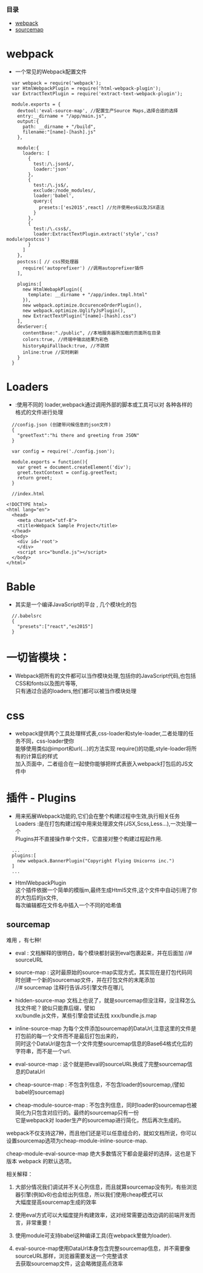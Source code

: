 ### 目录

- [webpack](#webpack)
- [sourcemap](#sourcemap)

# webpack

- 一个常见的Webpack配置文件  

```
  var webpack = require('webpack');
  var HtmlWebpackPlugin = require('html-webpack-plugin');
  var ExtractTextPlugin = require('extract-text-webpack-plugin');

  module.exports = {
    devtool:'eval-source-map', //配置生产Source Maps,选择合适的选择
    entry:__dirname + "/app/main.js",
    output:{
      path: __dirname + "/build",
      filename:"[name]-[hash].js"
    },

    module:{
      loaders: [
        {
          test:/\.json$/,
          loader:'json'
        },
        {
          test:/\.js$/,
          exclude:/node_modules/,
          loader:'babel',
          query:{
            presets:['es2015',react] //允许使用es6以及JSX语法 
          }
        },
        {
          test:/\.css$/,
          loader:ExtractTextPlugin.extract('style','css?module!postcss')
        }
      ]
    },
    postcss:[ // css预处理器
      require('autoprefixer') //调用autoprefixer插件
    ],

    plugins:[
      new HtmlWebapkPlugin({
        template: __dirname + "/app/index.tmpl.html"
      }),
      new webpack.optimize.OccurenceOrderPlugin(),
      new webpack.optimize.UglifyJsPlugin(),
      new ExtractTextPlugin("[name]-[hash].css")
    ],
    devServer:{
      contentBase:"./public", //本地服务器所加载的页面所在目录
      colors:true, //终端中输出结果为彩色
      historyApiFallback:true, //不跳转
      inline:true //实时刷新
    }
  }
```

# Loaders 
- :使用不同的 loader,webpack通过调用外部的脚本或工具可以对 各种各样的格式的文件进行处理  


```
  //config.json (创建带问候信息的json文件)
  {
    "greetText":"hi there and greeting from JSON"
  }
```

```
  var config = require('./config.json');

  module.exports = function(){
    var greet = document.createElement('div');
    greet.textContext = config.greetText;
    return greet;
  }
```

```
  //index.html

<!DOCTYPE html>
<html lang="en">
  <head>
    <meta charset="utf-8">
    <title>Webpack Sample Project</title>
  </head>
  <body>
    <div id='root'>
    </div>
    <script src="bundle.js"></script>
  </body>
</html>
```

# Bable 
- 其实是一个编译JavaScript的平台 , 几个模块化的包  

```
  //.babelsrc
  {
    "presets":["react","es2015"]
  }
```

# 一切皆模块：  
- Webpack把所有的文件都可以当作模块处理,包括你的JavaScript代码,也包括CSS和fonts以及图片等等,  
  只有通过合适的loaders,他们都可以被当作模块处理  

# css
- webpack提供两个工具处理样式表,css-loader和style-loader,二者处理的任务不同，css-loader使你  
  能够使用类似@import和url(...)的方法实现 require()的功能,style-loader将所有的计算后的样式  
  加入页面中，二者组合在一起使你能够把样式表嵌入webpack打包后的JS文件中  
 
# 插件 - Plugins
- 用来拓展Webpack功能的,它们会在整个构建过程中生效,执行相关任务  
  Loaders :是在打包构建过程中用来处理源文件(JSX,Scss,Less...),一次处理一个  
  Plugins并不直接操作单个文件，它直接对整个构建过程起作用.  

```
  ...
  plugins:[
    new webpack.BannerPlugin("Copyright Flying Unicorns inc.")
  ]
  ...
```

- HtmlWebpackPlugin  
  这个插件依据一个简单的模版m,最终生成Html5文件,这个文件中自动引用了你的大包后的js文件,  
  每次编辑都在文件名中插入一个不同的哈希值  

## sourcemap

难用 ，有七种!  

- eval : 文档解释的很明白，每个模块都封装到eval包裹起来，并在后面加 //# sourceURL  

- source-map : 这时最原始的source-map实现方式，其实现在是打包代码同时创建一个新的sourcemap文件，并在打包文件的末尾添加  
  //# sourcemap  注释行告诉JS引擎文件在哪儿  

- hidden-source-map 文档上也说了，就是sourcemap但没注释，没注释怎么找文件呢？貌似只能靠后缀，譬如  
  xx/bundle.js文件，某些引擎会尝试去找 xxx/bundle.js.map  

- inline-source-map 为每个文件添加sourcemap的DataUrl,注意这里的文件是打包前的每一个文件而不是最后打包出来的，  
  同时这个DataUrl是包含一个文件完整sourcemap信息的Base64格式化后的字符串，而不是一个url.  

- eval-source-map : 这个就是把eval的sourceURL换成了完整sourcemap信息的DataUrl  

- cheap-source-map : 不包含列信息，不包含loader的sourcemap,(譬如 babel的sourcemap)  

- cheap-module-source-map : 不包含列信息，同时loader的sourcemap也被简化为只包含对应行的。最终的sourcemap只有一份  
  它是webpack对 loader生产的sourcemap进行简化，然后再次生成的。  

webpack不仅支持这7种，而且他们还是可以任意组合的，就如文档所说，你可以设置sourcemap选项为cheap-module-inline-source-map.  

cheap-module-eval-source-map 绝大多数情况下都会是最好的选择，这也是下版本 webpack 的默认选项。  


相关解释：  

1. 大部分情况我们调试并不关心列信息，而且就算sourcemap没有列，有些浏览器引擎(例如v8)也会给出列信息，所以我们使用cheap模式可以  
  大幅度提高sourcemap生成的效率  

2. 使用eval方式可以大幅度提升构建效率，这对经常需要边改边调的前端开发而言，非常重要！  

3. 使用module可支持babel这种编译工具(在webpack里做为loader).  

4. eval-source-map使用DataUrl本身包含完整sourcemap信息，并不需要像sourceURL那样，浏览器需要发送一个完整请求  
   去获取sourcemap文件，这会略微提高点效率  

